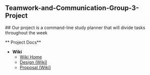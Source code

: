 ## Teamwork-and-Communication-Group-3-Project
\## Our project is a command-line study planner that will divide tasks throughout the week  

** Project Docs**

- **Wiki**
    - [Wiki Home](../../wiki)
    - [Design (Wiki)](../../wiki/Design)    <!-- published in Part B -->
    - [Proposal (Wiki)](../../wiki/Proposal)    <!-- placeholder for week 6 -->